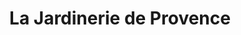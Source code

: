---
title: "La Jardinerie de Provence"
url: /digne-les-bains/la-jardinerie-de-provence/
shop: centre de jardinage
---